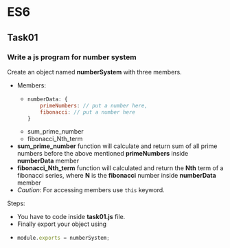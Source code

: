 # ES6
## Task01
### Write a js program for number system
Create an object named **numberSystem** with three members.
* Members:
  * ```js
    numberData: {
        primeNumbers: // put a number here,
        fibonacci: // put a number here
    }
    ```
  * sum_prime_number
  * fibonacci_Nth_term
* **sum_prime_number** function will calculate and return sum of all prime numbers before the above mentioned **primeNumbers** inside **numberData** member
* **fibonacci_Nth_term** function will calculated and return the **Nth** term of a fibonacci series, where **N** is the **fibonacci** number inside **numberData** member
* *Caution*: For accessing members use `this` keyword.

Steps:
* You have to code inside **task01.js** file.
* Finally export your object using 
* ```js
  module.exports = numberSystem;
  ```